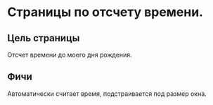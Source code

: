 # Страницы по отсчету времени.

## Цель страницы
Отсчет времени до моего дня рождения.

## Фичи
Автоматически считает время, подстраивается под размер окна.
